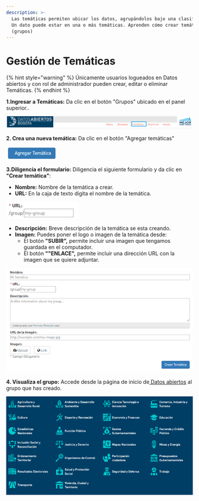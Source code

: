 ```yaml
---
description: >-
  Las temáticas permiten ubicar los datos, agrupándolos bajo una clasificación.
  Un dato puede estar en una o más temáticas. Aprenden cómo crear temáticas
  (grupos)
---
```


# Gestión de Temáticas

{% hint style="warning" %}
Únicamente usuarios logueados en Datos abiertos y con rol de administrador pueden crear, editar o eliminar Temáticas.
{% endhint %}

**1.Ingresar a Temáticas:** Da clic en el botón "Grupos" ubicado en el panel superior..

![](.gitbook/assets/image%20%282%29.png)

**2. Crea una nueva temática:** Da clic en el botón "Agregar temáticas"

![](.gitbook/assets/image%20%28192%29.png)



**3.Diligencia el formulario:** Diligencia el siguiente formulario y da clic en **"Crear temática"**:

* **Nombre:** Nombre de la temática a crear.
* **URL:** En la caja de texto digita el nombre de la temática.

![](.gitbook/assets/image%20%283%29.png)

* **Descripción:** Breve descripción de la temática se esta creando.
* **Imagen:** Puedes poner el logo o imagen de la temática desde:
  * El botón **"SUBIR",** permite incluir una imagen que tengamos guardada en el computador.
  * El botón **""ENLACE",** permite incluir una dirección URL con la imagen que se quiere adjuntar.

![](.gitbook/assets/image%20%2834%29.png)

**4. Visualiza el grupo:** Accede desde la página de inicio de[ Datos abiertos](http://datosabiertos.bogota.gov.co/) al grupo que has creado.

![](.gitbook/assets/image%20%2823%29.png)

